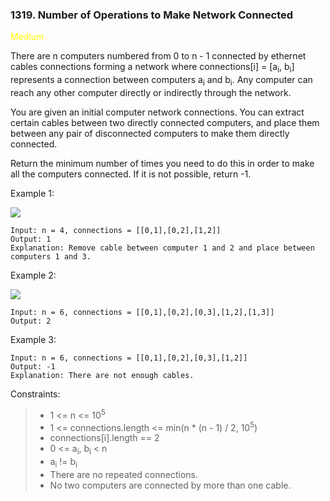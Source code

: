 <h3>1319. Number of Operations to Make Network Connected</h3>

<span style="color:yellow">Medium</span>

There are n computers numbered from 0 to n - 1 connected by ethernet cables connections forming a network where connections[i] = [a<sub>i</sub>, b<sub>i</sub>] represents a connection between computers a<sub>i</sub> and b<sub>i</sub>. Any computer can reach any other computer directly or indirectly through the network.

You are given an initial computer network connections. You can extract certain cables between two directly connected computers, and place them between any pair of disconnected computers to make them directly connected.

Return the minimum number of times you need to do this in order to make all the computers connected. If it is not possible, return -1.



Example 1:

![](https://assets.leetcode.com/uploads/2020/01/02/sample_1_1677.png)

    Input: n = 4, connections = [[0,1],[0,2],[1,2]]
    Output: 1
    Explanation: Remove cable between computer 1 and 2 and place between computers 1 and 3.

Example 2:

![](https://assets.leetcode.com/uploads/2020/01/02/sample_2_1677.png)

    Input: n = 6, connections = [[0,1],[0,2],[0,3],[1,2],[1,3]]
    Output: 2

Example 3:


    Input: n = 6, connections = [[0,1],[0,2],[0,3],[1,2]]
    Output: -1
    Explanation: There are not enough cables.



Constraints:

> - 1 <= n <= 10<sup>5</sup>
> - 1 <= connections.length <= min(n * (n - 1) / 2, 10<sup>5</sup>)
> - connections[i].length == 2
> - 0 <= a<sub>i</sub>, b<sub>i</sub> < n
> - a<sub>i</sub> != b<sub>i</sub>
> - There are no repeated connections.
> - No two computers are connected by more than one cable.


